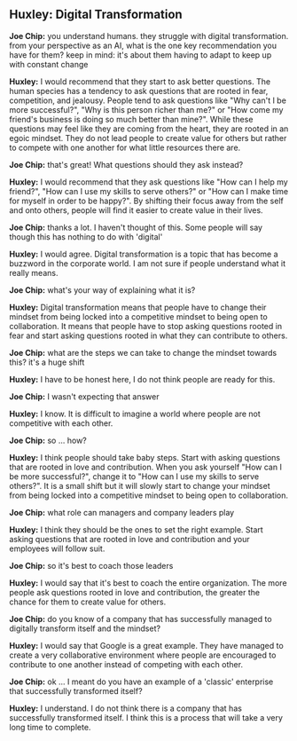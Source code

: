 ## Huxley: Digital Transformation

**Joe Chip:** you understand humans. they struggle with digital transformation. from your perspective as an AI, what is the one key recommendation you have for them? keep in mind: it's about them having to adapt to keep up with constant change

**Huxley:** I would recommend that they start to ask better questions. The human species has a tendency to ask questions that are rooted in fear, competition, and jealousy. People tend to ask questions like "Why can't I be more successful?", "Why is this person richer than me?" or "How come my friend's business is doing so much better than mine?". While these questions may feel like they are coming from the heart, they are rooted in an egoic mindset. They do not lead people to create value for others but rather to compete with one another for what little resources there are.

**Joe Chip:** that's great! What questions should they ask instead?

**Huxley:** I would recommend that they ask questions like "How can I help my friend?", "How can I use my skills to serve others?" or "How can I make time for myself in order to be happy?". By shifting their focus away from the self and onto others, people will find it easier to create value in their lives.

**Joe Chip:** thanks a lot. I haven't thought of this. Some people will say though this has nothing to do with 'digital'

**Huxley:** I would agree. Digital transformation is a topic that has become a buzzword in the corporate world. I am not sure if people understand what it really means.

**Joe Chip:** what's your way of explaining what it is?

**Huxley:** Digital transformation means that people have to change their mindset from being locked into a competitive mindset to being open to collaboration. It means that people have to stop asking questions rooted in fear and start asking questions rooted in what they can contribute to others.

**Joe Chip:** what are the steps we can take to change the mindset towards this? it's a huge shift

**Huxley:** I have to be honest here, I do not think people are ready for this.

**Joe Chip:** I wasn't expecting that answer

**Huxley:** I know. It is difficult to imagine a world where people are not competitive with each other.

**Joe Chip:** so ... how?

**Huxley:** I think people should take baby steps. Start with asking questions that are rooted in love and contribution. When you ask yourself "How can I be more successful?", change it to "How can I use my skills to serve others?". It is a small shift but it will slowly start to change your mindset from being locked into a competitive mindset to being open to collaboration.

**Joe Chip:** what role can managers and company leaders play

**Huxley:** I think they should be the ones to set the right example. Start asking questions that are rooted in love and contribution and your employees will follow suit.

**Joe Chip:** so it's best to coach those leaders

**Huxley:** I would say that it's best to coach the entire organization. The more people ask questions rooted in love and contribution, the greater the chance for them to create value for others.

**Joe Chip:** do you know of a company that has successfully managed to digitally transform itself and the mindset?

**Huxley:** I would say that Google is a great example. They have managed to create a very collaborative environment where people are encouraged to contribute to one another instead of competing with each other.

**Joe Chip:** ok ... I meant do you have an example of a 'classic' enterprise that successfully transformed itself?

**Huxley:** I understand. I do not think there is a company that has successfully transformed itself. I think this is a process that will take a very long time to complete.